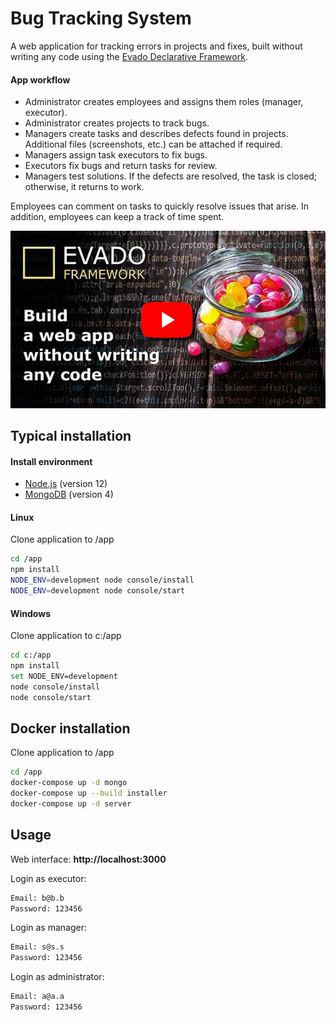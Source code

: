 # Bug Tracking System

A web application for tracking errors in projects and fixes, 
built without writing any code using the
[Evado Declarative Framework](https://github.com/mkhorin/evado).

#### App workflow

- Administrator creates employees and assigns them roles (manager, executor).
- Administrator creates projects to track bugs.
- Managers create tasks and describes defects found in projects.
Additional files (screenshots, etc.) can be attached if required.
- Managers assign task executors to fix bugs.
- Executors fix bugs and return tasks for review. 
- Managers test solutions. If the defects are resolved, the task is closed; otherwise, it returns to work.

Employees can comment on tasks to quickly resolve issues that arise.
In addition, employees can keep a track of time spent.

[![Evado Declarative Framework](doc/poster.jpg)](https://youtu.be/9ENIua84hmo)

## Typical installation

#### Install environment
- [Node.js](https://nodejs.org) (version 12)
- [MongoDB](https://www.mongodb.com/download-center/community) (version 4)

#### Linux
Clone application to /app
```sh
cd /app
npm install
NODE_ENV=development node console/install
NODE_ENV=development node console/start
```

#### Windows
Clone application to c:/app
```sh
cd c:/app
npm install
set NODE_ENV=development
node console/install
node console/start
```

## Docker installation

Clone application to /app
```sh
cd /app
docker-compose up -d mongo
docker-compose up --build installer
docker-compose up -d server
```

## Usage

Web interface: **http://localhost:3000**

Login as executor:
```sh
Email: b@b.b
Password: 123456
```
Login as manager:
```sh
Email: s@s.s
Password: 123456
```
Login as administrator:
```sh
Email: a@a.a
Password: 123456
```